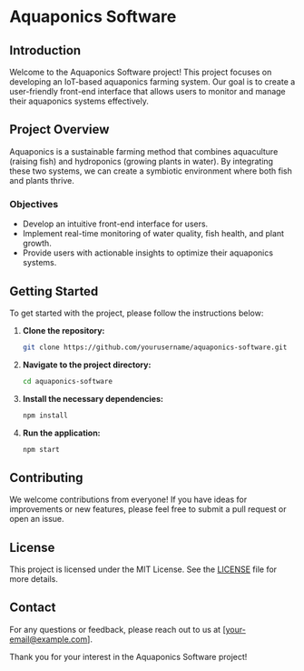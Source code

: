 # Aquaponics Software

## Introduction

Welcome to the Aquaponics Software project! This project focuses on developing an IoT-based aquaponics farming system. Our goal is to create a user-friendly front-end interface that allows users to monitor and manage their aquaponics systems effectively.

## Project Overview

Aquaponics is a sustainable farming method that combines aquaculture (raising fish) and hydroponics (growing plants in water). By integrating these two systems, we can create a symbiotic environment where both fish and plants thrive.

### Objectives

- Develop an intuitive front-end interface for users.
- Implement real-time monitoring of water quality, fish health, and plant growth.
- Provide users with actionable insights to optimize their aquaponics systems.

## Getting Started

To get started with the project, please follow the instructions below:

1. **Clone the repository:**
   ```bash
   git clone https://github.com/yourusername/aquaponics-software.git
   ```

2. **Navigate to the project directory:**
   ```bash
   cd aquaponics-software
   ```

3. **Install the necessary dependencies:**
   ```bash
   npm install
   ```

4. **Run the application:**
   ```bash
   npm start
   ```

## Contributing

We welcome contributions from everyone! If you have ideas for improvements or new features, please feel free to submit a pull request or open an issue.

## License

This project is licensed under the MIT License. See the [LICENSE](LICENSE) file for more details.

## Contact

For any questions or feedback, please reach out to us at [your-email@example.com].

Thank you for your interest in the Aquaponics Software project!

